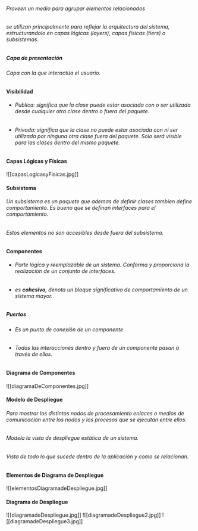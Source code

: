 ###### Proveen un medio para agrupar elementos relacionados
###### se utilizan principalmente para reflejar la arquitectura del sistema, estructurandolo en capas lógicas (layers), capas físicas (tiers) o subsistemas.
##### Capa de presentación
###### Capa con la que interactúa el usuario.
#### Visibilidad
- ###### Publica: significa que la clase puede estar asociada con o ser utilizada desde cualquier otra clase dentro o fuera del paquete.
- ###### Privada: significa que la clase no puede estar asociada con ni ser utilizada por ninguna otra clase fuera del paquete. Solo será visible para las clases dentro del mismo paquete.
#### Capas Lógicas y Físicas
![[capasLogicasyFisicas.jpg]]
#### Subsistema
###### Un subsistema es un paquete que ademas de definir clases tambien define comportamiento. Es bueno que se definan interfaces para el comportamiento.
###### Estos elementos no son accesibles desde fuera del subsistema.

#### Componentes
- ###### Parte lógica y reemplazable de un sistema. Conforma y proporciona la realización de un conjunto de interfaces.
- ###### es **cohesivo**, denota un bloque significativo de comportamiento de un sistema mayor.
##### Puertos
- ###### Es un punto de conexión de un componente
- ###### Todas las interacciones dentro y fuera de un componente pasan a través de ellos.
#### Diagrama de Componentes
![[diagramaDeComponentes.jpg]]
#### Modelo de Despliegue
###### Para mostrar los distintos nodos de procesamiento enlaces o medios de comunicación entre los nodos y los procesos que se ejecutan entre ellos.
###### Modela la vista de despliegue estática de un sistema.
###### Vista de todo lo que sucede dentro de la aplicación y como se relacionan.
#### Elementos de Diagrama de Despliegue
![[elementosDiagramadeDespliegue.jpg]]
#### Diagrama de Despliegue
![[diagramadeDespliegue.jpg]]
![[diagramadeDespliegue2.jpg]]
![[diagramadeDespliegue3.jpg]]